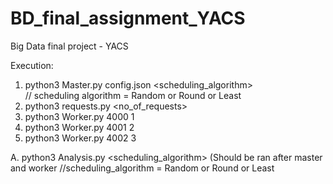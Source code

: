 # BD_final_assignment_YACS
Big Data final project - YACS


Execution:
  1. python3 Master.py config.json <scheduling_algorithm>           
  // scheduling algorithm = Random or Round or Least
  2. python3 requests.py <no_of_requests>
  3. python3 Worker.py 4000 1
  4. python3 Worker.py 4001 2
  5. python3 Worker.py 4002 3
  
  A. python3 Analysis.py <scheduling_algorithm>      (Should be ran after master and worker 
  //scheduling_algorithm = Random or Round or Least


   
